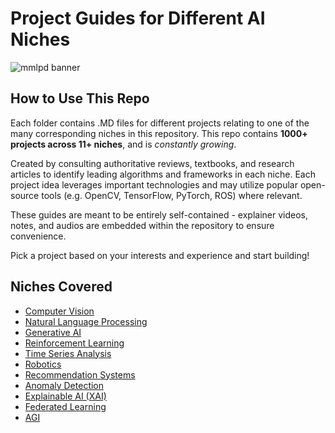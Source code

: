 # Project Guides for Different AI Niches
![mmlpd banner](https://github.com/user-attachments/assets/46707320-f813-44d8-8683-02a2ee1c67cc)
## How to Use This Repo
Each folder contains .MD files for different projects relating to one of the many corresponding niches in this repository. This repo contains **1000+ projects across 11+ niches**, and is _constantly growing_. 

Created by consulting authoritative reviews, textbooks, and research articles to identify leading algorithms and frameworks in each niche. Each project idea leverages important technologies and may utilize popular open-source tools (e.g. OpenCV, TensorFlow, PyTorch, ROS) where relevant.

These guides are meant to be entirely self-contained - explainer videos, notes, and audios are embedded within the repository to ensure convenience.

Pick a project based on your interests and experience and start building!

## Niches Covered
* [Computer Vision](https://github.com/t-nair/ai-project-guides/blob/main/computer_vision/computer_vision.md)
* [Natural Language Processing](https://github.com/t-nair/ai-project-guides/blob/main/natural_language_processing/nlp.md)
* [Generative AI](https://github.com/t-nair/ai-project-guides/blob/main/generative_ai/gen-ai.md)
* [Reinforcement Learning](https://github.com/t-nair/ai-project-guides/blob/main/reinforcement_learning/reinforcement-learning.md)
* [Time Series Analysis](https://github.com/t-nair/ai-project-guides/blob/main/time_series_analysis/time-series-analysis.md)
* [Robotics](https://github.com/t-nair/ai-project-guides/blob/main/robotics/robotics.md)
* [Recommendation Systems](https://github.com/t-nair/ai-project-guides/blob/main/recommendation_systems/recommendation-systems.md)
* [Anomaly Detection](https://github.com/t-nair/ai-project-guides/blob/main/anomaly_detection/anomaly_detection.md)
* [Explainable AI (XAI)](https://github.com/t-nair/ai-project-guides/blob/main/explainable_ai/xai.md)
* [Federated Learning](https://github.com/t-nair/ai-project-guides/blob/main/federated_learning/federated-learning.md)
* [AGI](https://github.com/t-nair/ai-project-guides/blob/main/agi/agi.md)
